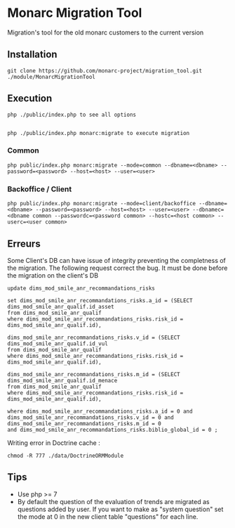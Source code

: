 # Monarc Migration Tool

Migration's tool for the old monarc customers to the current version

## Installation

	git clone https://github.com/monarc-project/migration_tool.git ./module/MonarcMigrationTool


## Execution

	php ./public/index.php to see all options


	php ./public/index.php monarc:migrate to execute migration


### Common

	php public/index.php monarc:migrate --mode=common --dbname=<dbname> --password=<password> --host=<host> --user=<user>


### Backoffice / Client

	php public/index.php monarc:migrate --mode=client/backoffice --dbname=<dbname> --password=<password> --host=<host> --user=<user> --dbnamec=<dbname common --passwordc=<password common> --hostc=<host common> --userc=<user common>


## Erreurs

Some Client's DB can have issue of integrity preventing the completness of the migration. The following request correct the bug. It must be done before the migration on the client's DB

	update dims_mod_smile_anr_recommandations_risks

	set dims_mod_smile_anr_recommandations_risks.a_id = (SELECT dims_mod_smile_anr_qualif.id_asset
	from dims_mod_smile_anr_qualif 
	where dims_mod_smile_anr_recommandations_risks.risk_id = dims_mod_smile_anr_qualif.id),

	dims_mod_smile_anr_recommandations_risks.v_id = (SELECT dims_mod_smile_anr_qualif.id_vul
	from dims_mod_smile_anr_qualif
	where dims_mod_smile_anr_recommandations_risks.risk_id = dims_mod_smile_anr_qualif.id),

	dims_mod_smile_anr_recommandations_risks.m_id = (SELECT dims_mod_smile_anr_qualif.id_menace
	from dims_mod_smile_anr_qualif 
	where dims_mod_smile_anr_recommandations_risks.risk_id = dims_mod_smile_anr_qualif.id),

	where dims_mod_smile_anr_recommandations_risks.a_id = 0 and dims_mod_smile_anr_recommandations_risks.v_id = 0 and 		dims_mod_smile_anr_recommandations_risks.m_id = 0 
	and dims_mod_smile_anr_recommandations_risks.biblio_global_id = 0 ; 
	

Writing error in Doctrine cache :
	
	chmod -R 777 ./data/DoctrineORMModule

## Tips

* Use php >= 7
* By default the question of the evaluation of trends are migrated as questions added by user. If you want to make as "system question" set the mode at 0 in the new client table "questions" for each line. 
